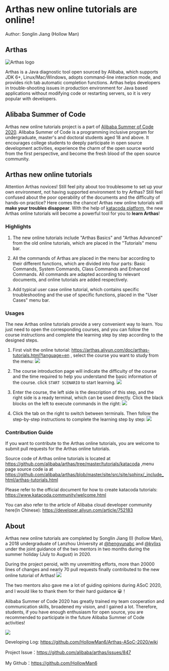 # Arthas new online tutorials are online!

Author: Songlin Jiang (Hollow Man)

## Arthas

![Arthas logo](https://arthas.aliyun.com/doc/_images/arthas.png)

Arthas is a Java diagnostic tool open sourced by Alibaba, which supports JDK 6+, Linux/Mac/Windows, adopts command-line interaction mode, and provides rich tab automatic completion functions. Arthas helps developers in trouble-shooting issues in production environment for Java based applications without modifying code or restarting servers, so it is very popular with developers.

## Alibaba Summer of Code

Arthas new online tutorials project is a part of [Alibaba Summer of Code 2020](https://www.alibabacloud.com/campaign/summerofcode2020). Alibaba Summer of Code is a programming inclusive program for undergraduate, master's and doctoral students aged 18 and above. It encourages college students to deeply participate in open source development activities, experience the charm of the open source world from the first perspective, and become the fresh blood of the open source community.

## Arthas new online tutorials

Attention Arthas novices! Still feel pity about too troublesome to set up your own environment, not having supported environment to try Arthas? Still feel confused about the poor operability of the documents and the difficulty of hands-on practice? Here comes the chance! Arthas new online tutorials will **make your troubles disappear**. With the help of [katacoda platform](https://www.katacoda.com/), the new Arthas online tutorials will become a powerful tool for you to **learn Arthas**!

### Highlights

1. The new online tutorials include "Arthas Basics" and "Arthas Advanced" from the old online tutorials, which are placed in the "Tutorials" menu bar.

2. All the commands of Arthas are placed in the menu bar according to their different functions, which are divided into four parts: Basic Commands, System Commands, Class Commands and Enhanced Commands. All commands are adapted according to relevant documents, and online tutorials are added respectively.

3. Add typical user case online tutorial, which contains specific troubleshooting and the use of specific functions, placed in the "User Cases" menu bar.

### Usages

The new Arthas online tutorials provide a very convenient way to learn. You just need to open the corresponding courses, and you can follow the course instructions and complete the learning step by step according to the designed steps.

1. First visit the online tutorial: https://arthas.aliyun.com/doc/arthas-tutorials.html?language=en , select the course you want to study from the menu:
![](https://user-images.githubusercontent.com/43995067/90310125-2a9bf480-df21-11ea-819d-2713f22f4145.png)

2. The course introduction page will indicate the difficulty of the course and the time required to help you understand the basic information of the course. click `START SCENARIO` to start learning.
![](https://user-images.githubusercontent.com/43995067/90310168-9ed69800-df21-11ea-93cf-a01b4a41c66b.png)

3. Enter the course, the left side is the description of this step, and the right side is a ready terminal, which can be used directly. Click the black blocks on the left to execute commands in the right:
![](https://user-images.githubusercontent.com/43995067/90310223-3d62f900-df22-11ea-936c-deb950e61f9e.png)

4. Click the tab on the right to switch between terminals. Then follow the step-by-step instructions to complete the learning step by step:
![](https://user-images.githubusercontent.com/43995067/90310282-b8c4aa80-df22-11ea-8052-3799277b748e.png)

### Contribution Guide

If you want to contribute to the Arthas online tutorials, you are welcome to submit pull requests for the Arthas online tutorials.

Source code of Arthas online tutorials is located at https://github.com/alibaba/arthas/tree/master/tutorials/katacoda ,menu page source code ia at https://github.com/alibaba/arthas/blob/master/site/src/site/sphinx/_include_html/arthas-tutorials.html

Please refer to the official document for how to create katacoda tutorials: https://www.katacoda.community/welcome.html

You can also refer to the article of Alibaba cloud developer community here(In Chinese): https://developer.aliyun.com/article/752183

## About

Arthas new online tutorials are completed by Songlin Jiang (I) (hollow Man), a 2018 undergraduate of Lanzhou University at [@hengyunabc](https://github.com/hengyunabc) and [@kylixs](https://github.com/kylixs) under the joint guidance of the two mentors in two months during the summer holiday (July to August) in 2020.

During the project peroid, with my unremitting efforts, more than 20000 lines of changes and nearly 70 pull requests finally contributed to the new online tutorial of Arthas!
![](https://images.gitee.com/uploads/images/2020/0820/102003_ac36bc3d_7637131.png)

The two mentors also gave me a lot of guiding opinions during ASoC 2020, and I would like to thank them for their hard guidance 😀！

Alibaba Summer of Code 2020 has greatly trained my team cooperation and communication skills, broadened my vision, and I gained a lot. Therefore, students, if you have enough enthusiasm for open source, you are recommended to participate in the future Alibaba Summer of Code activities!

![](https://images.gitee.com/uploads/images/2020/0815/174540_ca1be4bc_7637131.png)

Developing Log: https://github.com/HollowMan6/Arthas-ASoC-2020/wiki

Project Issue：https://github.com/alibaba/arthas/issues/847

My Github：https://github.com/HollowMan6
